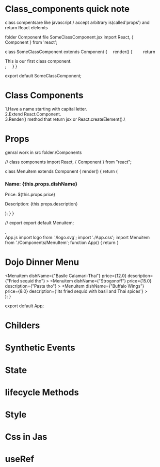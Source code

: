 # Class_components quick note
class compentsare like javascript./ accept arbitrary is(called'props') and return React elelemts

folder Component
file SomeClassComponent.jsx
import React, { Component } from 'react';
    
    
class SomeClassComponent extends Component {
    render() {
        return <div>This is our first class component.</div>;
    }
}
    
export default SomeClassComponent;





# Class Components
1.Have a name starting with capital letter.\
2.Extend React.Component.\
3.Render() method that return jsx or React.createElement().\





# Props
genral work in src 
folder.\Components

// class components
import React, { Component } from "react";

class Menuitem extends Component {
  render() {
    return (
      <div className="item">
        <h3>Name: {this.props.dishName}</h3>
        <p>Price: ${this.props.price}</p>
        <p>Description: {this.props.description}</p>
      </div>
    );
  }
}

// export 
export default Menuitem;


.\
App.js
import logo from './logo.svg';
import './App.css';
import Menuitem from './Components/MenuItem';
function App() {
  return (
    <div className="App">
      <h1>Dojo Dinner Menu</h1>
      <Menuitem
        dishName={"Basile Calamari-Thai"}
        price={12.0}
        description={"Fried sequid tho"}
      ></Menuitem>
      <Menuitem
        dishName={"Strogonoff"}
        price={15.0}
        description={"Pasta tho"}
      ></Menuitem>
      <Menuitem
        dishName={"Buffalo Wings"}
        price={8.0}
        description={'Its fried sequid with basil and Thai spices'}
      ></Menuitem>
    </div>
  );
}

export default App;









# Childers





# Synthetic Events








# State






# lifecycle Methods








# Style



# Css in Jas







# useRef
